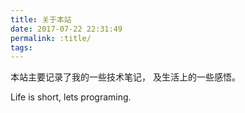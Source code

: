 ```yaml
---
title: 关于本站
date: 2017-07-22 22:31:49
permalink: :title/
tags:
---
```


本站主要记录了我的一些技术笔记， 及生活上的一些感悟。

Life is short, lets programing.
